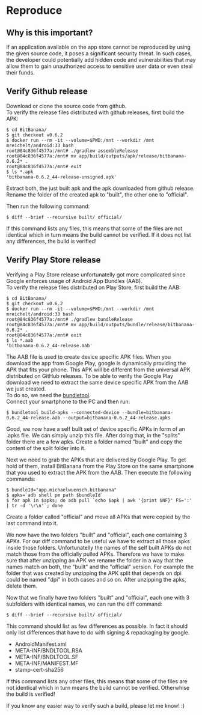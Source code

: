 # Reproduce

## Why is this important?

If an application available on the app store cannot be reproduced by using the given source code, it poses a significant security threat. In such cases, the developer could potentially add hidden code and vulnerabilities that may allow them to gain unauthorized access to sensitive user data or even steal their funds.


## Verify Github release
Download or clone the source code from github.  
To verify the release files distributed with github releases, first build the APK:
```
$ cd BitBanana/
$ git checkout v0.6.2
$ docker run --rm -it --volume=$PWD:/mnt --workdir /mnt mreichelt/android:33 bash
root@84c836f4577a:/mnt# ./gradlew assembleRelease
root@84c836f4577a:/mnt# mv app/build/outputs/apk/release/bitbanana-0.6.2* .
root@84c836f4577a:/mnt# exit
$ ls *.apk
'bitbanana-0.6.2_44-release-unsigned.apk'
```

Extract both, the just built apk and the apk downloaded from github release.
Rename the folder of the created apk to "built", the other one to "official".

Then run the following command:

```
$ diff --brief --recursive built/ official/
```

If this command lists any files, this means that some of the files are not identical which in turn means the build cannot be verified. If it does not list any differences, the build is verified!

## Verify Play Store release
Verifying a Play Store release unfortunatelly got more complicated since Google enforces usage of Android App Bundles (AAB).  
To verify the release files distributed on Play Store, first build the AAB:
```
$ cd BitBanana/
$ git checkout v0.6.2
$ docker run --rm -it --volume=$PWD:/mnt --workdir /mnt mreichelt/android:33 bash
root@84c836f4577a:/mnt# ./gradlew bundleRelease
root@84c836f4577a:/mnt# mv app/build/outputs/bundle/release/bitbanana-0.6.2* .
root@84c836f4577a:/mnt# exit
$ ls *.aab
'bitbanana-0.6.2_44-release.aab'
```

The AAB file is used to create device specific APK files.
When you download the app from Google Play, google is dynamically providing the APK that fits your phone. This APK will be different from the universal APK distributed on GitHub releases. To be able to verify the Google Play download we need to extract the same device specific APK from the AAB we just created.  
To do so, we need the [bundletool][bundletool].  
Connect your smartphone to the PC and then run:

```
$ bundletool build-apks --connected-device --bundle=bitbanana-0.6.2_44-release.aab --output=bitbanana-0.6.2_44-release.apks
```

Good, we now have a self built set of device specific APKs in form of an .apks file.
We can simply unzip this file. After doing that, in the "splits" folder there are a few apks.
Create a folder named "built" and copy the content of the split folder into it.  

Next we need to grab the APKs that are delivered by Google Play.
To get hold of them, install BitBanana from the Play Store on the same smartphone that you used to extract the APK from the AAB.
Then execute the following commands:

```
$ bundleId="app.michaelwuensch.bitbanana"
$ apks=`adb shell pm path $bundleId`
$ for apk in $apks; do adb pull `echo $apk | awk '{print $NF}' FS=':' | tr -d '\r\n'`; done
```
Create a folder called "official" and move all APKs that were copied by the last command into it.

We now have the two folders "built" and "official", each one containing 3 APKs. For our diff command to be useful we have to extract all those apks inside those folders.
Unfortunatelly the names of the self built APKs do not match those from the officially pulled APKs. Therefore we have to make sure that after unzipping an APK we rename the folder in a way that the names match on both, the "built" and the "official" version.
For example the folder that was created by unzipping the APK split that depends on dpi could be named "dpi" in both cases and so on.
After unzipping the apks, delete them.

Now that we finally have two folders "built" and "official", each one with 3 subfolders with identical names, we can run the diff command:

```
$ diff --brief --recursive built/ official/
```

This command should list as few differences as possible. In fact it should only list differences that have to do with signing & repackaging by google.

- AndroidManifest.xml
- META-INF/BNDLTOOL.RSA
- META-INF/BNDLTOOL.SF
- META-INF/MANIFEST.MF
- stamp-cert-sha256


If this command lists any other files, this means that some of the files are not identical which in turn means the build cannot be verified. Otherwhise the build is verified!

If you know any easier way to verify such a build, please let me know! :)

[bundletool]: https://github.com/google/bundletool